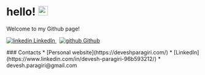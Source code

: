 # hello! <img src="https://media.giphy.com/media/hvRJCLFzcasrR4ia7z/giphy.gif" width="25px">

Welcome to my Github page!

<p>
  <a href="https://www.linkedin.com/[removed]" rel="nofollow noreferrer">
    <img src="https://i.stack.imgur.com/gVE0j.png" alt="linkedin"> LinkedIn
  </a> &nbsp; 
  <a href="https://github.com/[removed]" rel="nofollow noreferrer">
    <img src="https://i.stack.imgur.com/tskMh.png" alt="github"> Github
  </a>
</p>
### Contacts
* [Personal website](https://deveshparagiri.com/)
* [LinkedIn](https://www.linkedin.com/in/devesh-paragiri-96b593212/)
* devesh.paragiri@gmail.com
